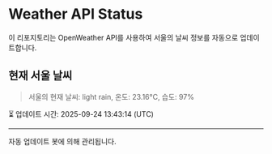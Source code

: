 
# Weather API Status

이 리포지토리는 OpenWeather API를 사용하여 서울의 날씨 정보를 자동으로 업데이트합니다.

## 현재 서울 날씨
> 서울의 현재 날씨: light rain, 온도: 23.16°C, 습도: 97%

⏳ 업데이트 시간: 2025-09-24 13:43:14 (UTC)

---
자동 업데이트 봇에 의해 관리됩니다.
